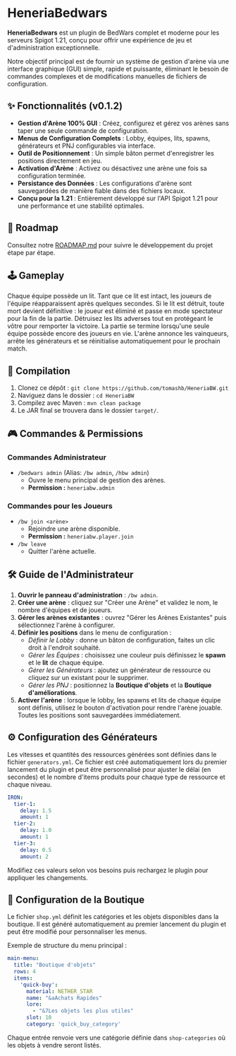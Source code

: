 # HeneriaBedwars

**HeneriaBedwars** est un plugin de BedWars complet et moderne pour les serveurs Spigot 1.21, conçu pour offrir une expérience de jeu et d'administration exceptionnelle.

Notre objectif principal est de fournir un système de gestion d'arène via une interface graphique (GUI) simple, rapide et puissante, éliminant le besoin de commandes complexes et de modifications manuelles de fichiers de configuration.

## ✨ Fonctionnalités (v0.1.2)

- **Gestion d'Arène 100% GUI** : Créez, configurez et gérez vos arènes sans taper une seule commande de configuration.
- **Menus de Configuration Complets** : Lobby, équipes, lits, spawns, générateurs et PNJ configurables via interface.
- **Outil de Positionnement** : Un simple bâton permet d'enregistrer les positions directement en jeu.
- **Activation d'Arène** : Activez ou désactivez une arène une fois sa configuration terminée.
- **Persistance des Données** : Les configurations d'arène sont sauvegardées de manière fiable dans des fichiers locaux.
- **Conçu pour la 1.21** : Entièrement développé sur l'API Spigot 1.21 pour une performance et une stabilité optimales.

## 🚀 Roadmap

Consultez notre [ROADMAP.md](ROADMAP.md) pour suivre le développement du projet étape par étape.

## 🕹️ Gameplay

Chaque équipe possède un lit. Tant que ce lit est intact, les joueurs de l'équipe réapparaissent après quelques secondes.
Si le lit est détruit, toute mort devient définitive : le joueur est éliminé et passe en mode spectateur pour la fin de la partie.
Détruisez les lits adverses tout en protégeant le vôtre pour remporter la victoire.
La partie se termine lorsqu'une seule équipe possède encore des joueurs en vie. L'arène annonce les vainqueurs, arrête les générateurs et se réinitialise automatiquement pour le prochain match.

## 🔧 Compilation

1.  Clonez ce dépôt : `git clone https://github.com/tomashb/HeneriaBW.git`
2.  Naviguez dans le dossier : `cd HeneriaBW`
3.  Compilez avec Maven : `mvn clean package`
4.  Le JAR final se trouvera dans le dossier `target/`.

## 🎮 Commandes & Permissions

### Commandes Administrateur
- `/bedwars admin` (Alias: `/bw admin`, `/hbw admin`)
  - Ouvre le menu principal de gestion des arènes.
  - **Permission :** `heneriabw.admin`

### Commandes pour les Joueurs
- `/bw join <arène>`
  - Rejoindre une arène disponible.
  - **Permission :** `heneriabw.player.join`
- `/bw leave`
  - Quitter l'arène actuelle.

## 🛠️ Guide de l'Administrateur

1. **Ouvrir le panneau d'administration** : `/bw admin`.
2. **Créer une arène** : cliquez sur "Créer une Arène" et validez le nom, le nombre d'équipes et de joueurs.
3. **Gérer les arènes existantes** : ouvrez "Gérer les Arènes Existantes" puis sélectionnez l'arène à configurer.
4. **Définir les positions** dans le menu de configuration :
   - *Définir le Lobby* : donne un bâton de configuration, faites un clic droit à l'endroit souhaité.
   - *Gérer les Équipes* : choisissez une couleur puis définissez le **spawn** et le **lit** de chaque équipe.
   - *Gérer les Générateurs* : ajoutez un générateur de ressource ou cliquez sur un existant pour le supprimer.
   - *Gérer les PNJ* : positionnez la **Boutique d'objets** et la **Boutique d'améliorations**.
5. **Activer l'arène** : lorsque le lobby, les spawns et lits de chaque équipe sont définis, utilisez le bouton d'activation pour rendre l'arène jouable. Toutes les positions sont sauvegardées immédiatement.

## ⚙️ Configuration des Générateurs

Les vitesses et quantités des ressources générées sont définies dans le fichier `generators.yml`. Ce fichier est créé automatiquement lors du premier lancement du plugin et peut être personnalisé pour ajuster le délai (en secondes) et le nombre d'items produits pour chaque type de ressource et chaque niveau.

```yaml
IRON:
  tier-1:
    delay: 1.5
    amount: 1
  tier-2:
    delay: 1.0
    amount: 1
  tier-3:
    delay: 0.5
    amount: 2
```

Modifiez ces valeurs selon vos besoins puis rechargez le plugin pour appliquer les changements.

## 🛒 Configuration de la Boutique

Le fichier `shop.yml` définit les catégories et les objets disponibles dans la boutique. Il est généré automatiquement au premier lancement du plugin et peut être modifié pour personnaliser les menus.

Exemple de structure du menu principal :

```yaml
main-menu:
  title: "Boutique d'objets"
  rows: 4
  items:
    'quick-buy':
      material: NETHER_STAR
      name: "&aAchats Rapides"
      lore:
        - "&7Les objets les plus utiles"
      slot: 10
      category: 'quick_buy_category'
```

Chaque entrée renvoie vers une catégorie définie dans `shop-categories` où les objets à vendre seront listés.
